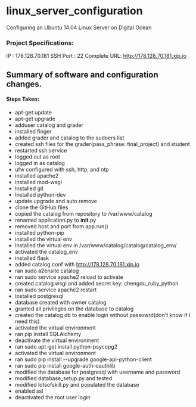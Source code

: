# linux_server_configuration
Configuring an Ubuntu 14.04 Linux Server on Digital Ocean

### Project Specifications:

IP : 178.128.70.181
SSH Port : 22
Complete URL: http://178.128.70.181.xip.io
 
## Summary of software and configuration changes.

#### Steps Taken:
* apt-get update
* apt-get upgrade
* adduser catalog and grader
* installed finger
* added grader and catalog to the sudoers list
* created ssh files for the grader(pass_phrase: final_project) and student
* restarted ssh service
* logged out as root
* logged in as catalog
* ufw configured with ssh, http, and ntp
* installed apache2
* installed mod-wsgi
* Installed git
* Installed python-dev
* update upgrade and auto remove
* clone the GitHub files
* copied the catalog from repository to /var/www/catalog
* renamed application.py to __init__.py
* removed host and port from app.run()
* installed python-pip
* installed the virtual env
* installed the virtual env in /var/www/catalog/catalog/catalog_env/
* activated the catalog_env
* installed flask
* added catalog.conf with http://178.128.70.181.xip.io 
* ran sudo a2ensite catalog
* ran sudo service apache2 reload to activate
* created catalog.wsgi and added secret key: chengdu_ruby_python
* ran sudo service apache2 restart
* Installed postgresql
* database created with owner catalog
* granted all privileges on the database to catalog
* created the catalog db to enable login without passowrd(don't know if I need this)
* activated the virtual environment
* ran pip install SQLAlchemy
* deactivate the virtual environment
* ran sudo apt-get install python-psycopg2
* activated the virtual environment
* ran sudo pip install --upgrade google-api-python-client
* ran sudo pip install google-auth-oauthlib
* modified the database for postgresql with username and password
* modified database_setup.py and tested
* modified lotsofskill.py and populated the database
* enabled ssl
* deactivated the root user login

